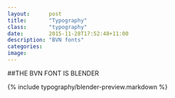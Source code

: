 ```yaml
---
layout:      post
title:       "Typography"
class:       "typography"
date:        2015-11-28T17:52:48+11:00
description: "BVN fonts"
categories: 
image:      
---
```

##THE BVN FONT IS BLENDER

{% include typography/blender-preview.markdown %}